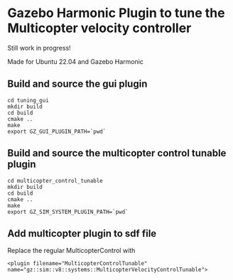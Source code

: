 # Gazebo Harmonic Plugin to tune the Multicopter velocity controller

Still work in progress!

Made for Ubuntu 22.04 and Gazebo Harmonic


## Build and source the gui plugin

    cd tuning_gui
    mkdir build
    cd build
    cmake ..
    make
    export GZ_GUI_PLUGIN_PATH=`pwd`


## Build and source the multicopter control tunable plugin

    cd multicopter_control_tunable
    mkdir build
    cd build
    cmake ..
    make 
    export GZ_SIM_SYSTEM_PLUGIN_PATH=`pwd`


## Add multicopter plugin to sdf file

Replace the regular MulticopterControl with

    <plugin filename="MulticopterControlTunable" name="gz::sim::v8::systems::MulticopterVelocityControlTunable">

